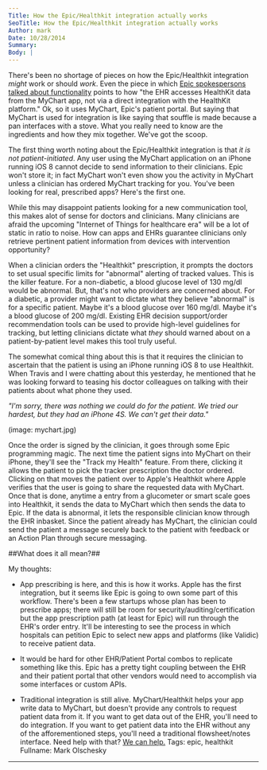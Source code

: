 ```yaml
---
Title: How the Epic/Healthkit integration actually works
SeoTitle: How the Epic/Healthkit integration actually works
Author: mark
Date: 10/28/2014
Summary: 
Body: |
---
```

There's been no shortage of pieces on how the Epic/Healthkit integration _might_ work or should _work_. Even the piece in which [Epic spokespersons talked about functionality](http://venturebeat.com/2014/09/17/ehr-giant-epic-explains-how-it-will-bring-apple-healthkit-data-to-doctors/) points to how "the EHR accesses HealthKit data from the MyChart app, not via a direct integration with the HealthKit platform." Ok, so it uses MyChart, Epic's patient portal. But saying that MyChart is used for integration is like saying that souffle is made because a pan interfaces with a stove. What you really need to know are the ingredients and how they mix together. We've got the scoop.

The first thing worth noting about the Epic/Healthkit integration is that <i style="font-style:italic;">*it is not patient-initiated*</i>. Any user using the MyChart application on an iPhone running iOS 8 cannot decide to send information to their clinicians. Epic won't store it; in fact MyChart won't even show you the activity in MyChart unless a clinician has ordered MyChart tracking for you. You've been looking for real, prescribed apps? Here's the first one.

While this may disappoint patients looking for a new communication tool, this makes alot of sense for doctors and clinicians. Many clinicians are afraid the upcoming "Internet of Things for healthcare era" will be a lot of static in ratio to noise. How can apps and EHRs guarantee clinicians only retrieve pertinent patient information from devices with intervention opportunity?

When a clinician orders the "Healthkit" prescription, it prompts the doctors to set usual specific limits for "abnormal" alerting of tracked values. This is the killer feature. For a non-diabetic, a blood glucose level of 130 mg/dl would be abnormal. But, that's not who providers are concerned about. For a diabetic, a provider might want to dictate what they believe "abnormal" is for a specific patient. Maybe it's a blood glucose over 160 mg/dl. Maybe it's a blood glucose of 200 mg/dl. Existing EHR decision support/order recommendation tools can be used to provide high-level guidelines for tracking, but letting clinicians dictate what _they_ should warned about on a patient-by-patient level makes this tool truly useful.

The somewhat comical thing about this is that it requires the clinician to ascertain that the patient is using an iPhone running iOS 8 to use Healthkit. When Travis and I were chatting about this yesterday, he mentioned that he was looking forward to teasing his doctor colleagues on talking with their patients about what phone they used.

_"I'm sorry, there was nothing we could do for the patient. We tried our hardest, but they had an iPhone 4S. We can't get their data."_

(image: mychart.jpg)

Once the order is signed by the clinician, it goes through some Epic programming magic. The next time the patient signs into MyChart on their iPhone, they'll see the "Track my Health" feature. From there, clicking it allows the patient to pick the tracker prescription the doctor ordered. Clicking on that moves the patient over to Apple's Healthkit where Apple verifies that the user is going to share the requested data with MyChart. Once that is done, anytime a entry from a glucometer or smart scale goes into Healthkit, it sends the data to MyChart which then sends the data to Epic. If the data is abnormal, it lets the responsible clinician know through the EHR inbasket. Since the patient already has MyChart, the clinician could send the patient a message securely back to the patient with feedback or an Action Plan through secure messaging.

##What does it all mean?##

My thoughts:

- App prescribing is here, and this is how it works. Apple has the first integration, but it seems like Epic is going to own some part of this workflow. There's been a few startups whose plan has been to prescribe apps; there will still be room for security/auditing/certification but the app prescription path (at least for Epic) will run through the EHR's order entry. It'll be interesting to see the process in which hospitals can petition Epic to select new apps and platforms (like Validic) to receive patient data.

- It would be hard for other EHR/Patient Portal combos to replicate something like this. Epic has a pretty tight coupling between the EHR and their patient portal that other vendors would need to accomplish via some interfaces or custom APIs.

- Traditional integration is still alive. MyChart/Healthkit helps your app write data to MyChart, but doesn't provide any controls to request patient data from it. If you want to get data out of the EHR, you'll need to do integration. If you want to get patient data into the EHR without any of the afforementioned steps, you'll need a traditional flowsheet/notes interface. Need help with that? [We can help.](http://catalyze.io/hl7)
Tags: epic, healthkit
Fullname: Mark Olschesky
---
